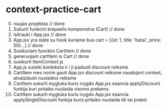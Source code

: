 # context-practice-cart

0. naujas projektas // done
1. Sukurti funkcini krepselio komponetna (Cart) // done
2. Isitrauki i App.jsx // done
3. App.jsx yra state su hook kuriame bus cart = [{id: 1, title: 'batai', price: 50}...] // done
4. Susikuriam funckini CartItem // done
5. generuojam cartItem is Cart // done
6. susikurti ItemContext.js
7. App.js suteiki konteksta ir i ji paduoti discount reiksme
8. CartItem mes norim gauti App.jsx discount reiksme naudojant context, atvaizduoti nuolaidos reiksme
9. CartItem sukurti mygtuka kuris ivygdo App.jsx esancia applyDiscount funkija
   kuri pritaiko nuolaida visoms prekems
10. CartItem sukurti mygtuka kuris ivygdo App.jsx esancia applySingleDiscount funkija
    kuris pritaiko nuolaida tik tai prekei
